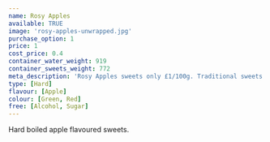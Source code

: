 ```yaml
---
name: Rosy Apples
available: TRUE
image: 'rosy-apples-unwrapped.jpg'
purchase_option: 1
price: 1
cost_price: 0.4
container_water_weight: 919
container_sweets_weight: 772
meta_description: 'Rosy Apples sweets only £1/100g. Traditional sweets and more at Humbugs Confectionery Store. Specialists in satisfying your sweet tooth!'
type: [Hard]
flavour: [Apple]
colour: [Green, Red]
free: [Alcohol, Sugar]
---
```

Hard boiled apple flavoured sweets.